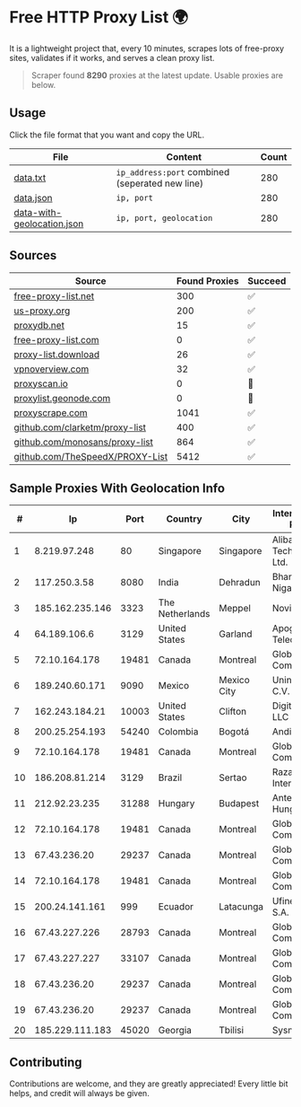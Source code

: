 
# Free HTTP Proxy List 🌍

It is a lightweight project that, every 10 minutes, scrapes lots of free-proxy sites, validates if it works, and serves a clean proxy list.


> Scraper found **8290** proxies at the latest update. Usable proxies are below.

## Usage

Click the file format that you want and copy the URL.


|File|Content|Count|
|----|-------|-----|
|[data.txt](https://raw.githubusercontent.com/themiralay/Proxy-List-World/master/data.txt)|`ip_address:port` combined (seperated new line)|280|
|[data.json](https://raw.githubusercontent.com/themiralay/Proxy-List-World/master/data.json)|`ip, port`|280|
|[data-with-geolocation.json](https://raw.githubusercontent.com/themiralay/Proxy-List-World/master/data-with-geolocation.json)|`ip, port, geolocation`|280|

## Sources

|Source|Found Proxies|Succeed|
|------|-------------|-------|
|[free-proxy-list.net](https://free-proxy-list.net)|300|✅|
|[us-proxy.org](https://www.us-proxy.org)|200|✅|
|[proxydb.net](http://proxydb.net)|15|✅|
|[free-proxy-list.com](https://free-proxy-list.com/?page=&port=&type%5B%5D=http&type%5B%5D=https&up_time=0&search=Search)|0|✅|
|[proxy-list.download](https://www.proxy-list.download/HTTP)|26|✅|
|[vpnoverview.com](https://vpnoverview.com/privacy/anonymous-browsing/free-proxy-servers)|32|✅|
|[proxyscan.io](https://www.proxyscan.io)|0|🚫|
|[proxylist.geonode.com](https://proxylist.geonode.com/api/proxy-list?limit=300&page=1&sort_by=lastChecked&sort_type=desc&protocols=http,https)|0|🚫|
|[proxyscrape.com](https://api.proxyscrape.com/v2/?request=displayproxies&protocol=http&timeout=10000&country=all&ssl=all&anonymity=all)|1041|✅|
|[github.com/clarketm/proxy-list](https://raw.githubusercontent.com/clarketm/proxy-list/master/proxy-list-raw.txt)|400|✅|
|[github.com/monosans/proxy-list](https://raw.githubusercontent.com/monosans/proxy-list/main/proxies/http.txt)|864|✅|
|[github.com/TheSpeedX/PROXY-List](https://raw.githubusercontent.com/TheSpeedX/PROXY-List/master/http.txt)|5412|✅|


## Sample Proxies With Geolocation Info

|#|Ip|Port|Country|City|Internet Service Provider|
|-|--|----|-------|----|-------------------------|
|1|8.219.97.248|80|Singapore|Singapore|Alibaba (US) Technology Co., Ltd.|
|2|117.250.3.58|8080|India|Dehradun|Bharat Sanchar Nigam Ltd|
|3|185.162.235.146|3323|The Netherlands|Meppel|NovinVPS|
|4|64.189.106.6|3129|United States|Garland|Apogee Telecom Inc.|
|5|72.10.164.178|19481|Canada|Montreal|GloboTech Communications|
|6|189.240.60.171|9090|Mexico|Mexico City|Uninet S.A. de C.V.|
|7|162.243.184.21|10003|United States|Clifton|DigitalOcean, LLC|
|8|200.25.254.193|54240|Colombia|Bogotá|Andinet ON Line|
|9|72.10.164.178|19481|Canada|Montreal|GloboTech Communications|
|10|186.208.81.214|3129|Brazil|Sertao|RazaoInfo Internet Ltda|
|11|212.92.23.235|31288|Hungary|Budapest|Antenna Hungaria|
|12|72.10.164.178|19481|Canada|Montreal|GloboTech Communications|
|13|67.43.236.20|29237|Canada|Montreal|GloboTech Communications|
|14|72.10.164.178|19481|Canada|Montreal|GloboTech Communications|
|15|200.24.141.161|999|Ecuador|Latacunga|Ufinet Panama S.A.|
|16|67.43.227.226|28793|Canada|Montreal|GloboTech Communications|
|17|67.43.227.227|33107|Canada|Montreal|GloboTech Communications|
|18|67.43.236.20|29237|Canada|Montreal|GloboTech Communications|
|19|67.43.236.20|29237|Canada|Montreal|GloboTech Communications|
|20|185.229.111.183|45020|Georgia|Tbilisi|Sysnet LLC|



## Contributing

Contributions are welcome, and they are greatly appreciated! Every
little bit helps, and credit will always be given.

